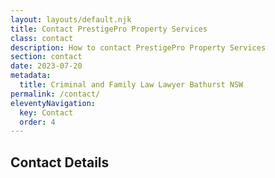 ```yaml
---
layout: layouts/default.njk
title: Contact PrestigePro Property Services
class: contact
description: How to contact PrestigePro Property Services
section: contact
date: 2023-07-20
metadata:
  title: Criminal and Family Law Lawyer Bathurst NSW
permalink: /contact/
eleventyNavigation:
  key: Contact
  order: 4
---
```








<h2>Contact Details</h2>





